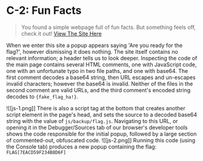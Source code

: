 # C-2: Fun Facts
>You found a simple webpage full of fun facts. But something feels off, check it out! [View The Site Here](https://web.archive.org/web/20250713090934/https://ctf.nzcsc.org.nz/challenge2/home.html)

When we enter this site a popup appears saying 'Are you ready for the flag?', however dismissing it does nothing.
The site itself contains no relevant information; a header tells us to look deeper. Inspecting the code of the main page contains several HTML comments, one with JavaScript code, one with an unfortunate typo in two file paths, and one with base64.
The first comment decodes a base64 string, then URL escapes and un-escapes invalid characters; however the base64 is invalid. Neither of the files in the second comment are valid URLs, and the third comment's encoded string decodes to `{fake_flag_ha!}`.

![[js-1.png]]
There is also a script tag at the bottom that creates another script element in the page's head, and sets the source to a decoded base64 string with the value of `js/backup/flag.js`. Navigating to this URL, or opening it in the Debugger/Sources tab of our browser's developer tools shows the code responsible for the initial popup, followed by a large section of commented-out, obfuscated code. 
![[js-2.png]]
Running this code (using the Console tab) produces a new popup containing the flag: `FLAG[7EACD59F234B8D6F]`